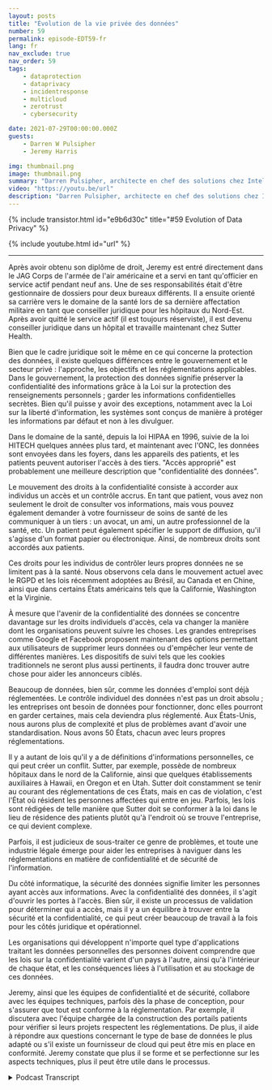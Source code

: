 ```yaml
---
layout: posts
title: "Évolution de la vie privée des données"
number: 59
permalink: episode-EDT59-fr
lang: fr
nav_exclude: true
nav_order: 59
tags:
    - dataprotection
    - dataprivacy
    - incidentresponse
    - multicloud
    - zerotrust
    - cybersecurity

date: 2021-07-29T00:00:00.000Z
guests:
    - Darren W Pulsipher
    - Jeremy Harris

img: thumbnail.png
image: thumbnail.png
summary: "Darren Pulsipher, architecte en chef des solutions chez Intel, discute de la signification réelle de la vie privée des données et de son orientation future avec Jeremy Harris, avocat général adjoint - Vie privée/Sécurité de l'information, chez Sutter Health."
video: "https://youtu.be/url"
description: "Darren Pulsipher, architecte en chef des solutions chez Intel, discute de la signification réelle de la vie privée des données et de son orientation future avec Jeremy Harris, avocat général adjoint - Vie privée/Sécurité de l'information, chez Sutter Health."
---
```


<div>
{% include transistor.html id="e9b6d30c" title="#59 Evolution of Data Privacy" %}

{% include youtube.html id="url" %}
</div>

---

Après avoir obtenu son diplôme de droit, Jeremy est entré directement dans le JAG Corps de l'armée de l'air américaine et a servi en tant qu'officier en service actif pendant neuf ans. Une de ses responsabilités était d'être gestionnaire de dossiers pour deux bureaux différents. Il a ensuite orienté sa carrière vers le domaine de la santé lors de sa dernière affectation militaire en tant que conseiller juridique pour les hôpitaux du Nord-Est. Après avoir quitté le service actif (il est toujours réserviste), il est devenu conseiller juridique dans un hôpital et travaille maintenant chez Sutter Health.

Bien que le cadre juridique soit le même en ce qui concerne la protection des données, il existe quelques différences entre le gouvernement et le secteur privé : l'approche, les objectifs et les réglementations applicables. Dans le gouvernement, la protection des données signifie préserver la confidentialité des informations grâce à la Loi sur la protection des renseignements personnels ; garder les informations confidentielles secrètes. Bien qu'il puisse y avoir des exceptions, notamment avec la Loi sur la liberté d'information, les systèmes sont conçus de manière à protéger les informations par défaut et non à les divulguer.

Dans le domaine de la santé, depuis la loi HIPAA en 1996, suivie de la loi HITECH quelques années plus tard, et maintenant avec l'ONC, les données sont envoyées dans les foyers, dans les appareils des patients, et les patients peuvent autoriser l'accès à des tiers. "Accès approprié" est probablement une meilleure description que "confidentialité des données".

Le mouvement des droits à la confidentialité consiste à accorder aux individus un accès et un contrôle accrus. En tant que patient, vous avez non seulement le droit de consulter vos informations, mais vous pouvez également demander à votre fournisseur de soins de santé de les communiquer à un tiers : un avocat, un ami, un autre professionnel de la santé, etc. Un patient peut également spécifier le support de diffusion, qu'il s'agisse d'un format papier ou électronique. Ainsi, de nombreux droits sont accordés aux patients.

Ces droits pour les individus de contrôler leurs propres données ne se limitent pas à la santé. Nous observons cela dans le mouvement actuel avec le RGPD et les lois récemment adoptées au Brésil, au Canada et en Chine, ainsi que dans certains États américains tels que la Californie, Washington et la Virginie.

À mesure que l'avenir de la confidentialité des données se concentre davantage sur les droits individuels d'accès, cela va changer la manière dont les organisations peuvent suivre les choses. Les grandes entreprises comme Google et Facebook proposent maintenant des options permettant aux utilisateurs de supprimer leurs données ou d'empêcher leur vente de différentes manières. Les dispositifs de suivi tels que les cookies traditionnels ne seront plus aussi pertinents, il faudra donc trouver autre chose pour aider les annonceurs ciblés.

Beaucoup de données, bien sûr, comme les données d'emploi sont déjà réglementées. Le contrôle individuel des données n'est pas un droit absolu ; les entreprises ont besoin de données pour fonctionner, donc elles pourront en garder certaines, mais cela deviendra plus réglementé. Aux États-Unis, nous aurons plus de complexité et plus de problèmes avant d'avoir une standardisation. Nous avons 50 États, chacun avec leurs propres réglementations.

Il y a autant de lois qu'il y a de définitions d'informations personnelles, ce qui peut créer un conflit. Sutter, par exemple, possède de nombreux hôpitaux dans le nord de la Californie, ainsi que quelques établissements auxiliaires à Hawaii, en Oregon et en Utah. Sutter doit constamment se tenir au courant des réglementations de ces États, mais en cas de violation, c'est l'État où résident les personnes affectées qui entre en jeu. Parfois, les lois sont rédigées de telle manière que Sutter doit se conformer à la loi dans le lieu de résidence des patients plutôt qu'à l'endroit où se trouve l'entreprise, ce qui devient complexe.

Parfois, il est judicieux de sous-traiter ce genre de problèmes, et toute une industrie légale émerge pour aider les entreprises à naviguer dans les réglementations en matière de confidentialité et de sécurité de l'information.

Du côté informatique, la sécurité des données signifie limiter les personnes ayant accès aux informations. Avec la confidentialité des données, il s'agit d'ouvrir les portes à l'accès. Bien sûr, il existe un processus de validation pour déterminer qui a accès, mais il y a un équilibre à trouver entre la sécurité et la confidentialité, ce qui peut créer beaucoup de travail à la fois pour les côtés juridique et opérationnel.

Les organisations qui développent n'importe quel type d'applications traitant les données personnelles des personnes doivent comprendre que les lois sur la confidentialité varient d'un pays à l'autre, ainsi qu'à l'intérieur de chaque état, et les conséquences liées à l'utilisation et au stockage de ces données.

Jeremy, ainsi que les équipes de confidentialité et de sécurité, collabore avec les équipes techniques, parfois dès la phase de conception, pour s'assurer que tout est conforme à la réglementation. Par exemple, il discutera avec l'équipe chargée de la construction des portails patients pour vérifier si leurs projets respectent les réglementations. De plus, il aide à répondre aux questions concernant le type de base de données le plus adapté ou s'il existe un fournisseur de cloud qui peut être mis en place en conformité. Jeremy constate que plus il se forme et se perfectionne sur les aspects techniques, plus il peut être utile dans le processus.



<details>
<summary> Podcast Transcript </summary>

<p></p>

</details>
